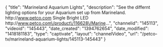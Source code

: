 {
    "title": "Marineland Aquarium Lights",
    "description": "See the differnt lighting options for your Aquarium set up from Marineland. http:\/\/www.petco.com Single Bright LED http:\/\/www.petco.com\/product\/116628\/Marine...",
    "channelid": "145113",
    "videoid": "145443",
    "date_created": "1394762654",
    "date_modified": "1418181183",
    "type": "captivate",
    "layout": "channelVideo",
    "url": "\/petco-tv\/marineland-aquarium-lights\/145113-145443"
}